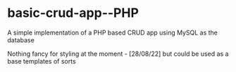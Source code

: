 # basic-crud-app--PHP
A simple implementation of a PHP based CRUD app using MySQL as the database

Nothing fancy for styling at the moment - [28/08/22] but could be used as a base templates of sorts

